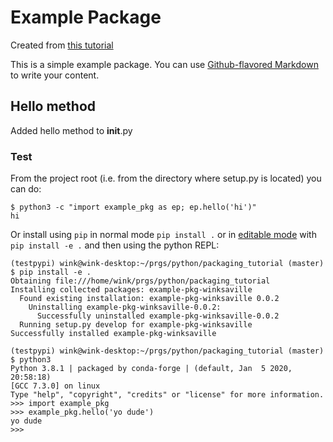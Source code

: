 # Example Package

Created from [this tutorial](https://packaging.python.org/tutorials/packaging-projects/)

This is a simple example package. You can use
[Github-flavored Markdown](https://guides.github.com/features/mastering-markdown/)
to write your content.

## Hello method

Added hello method to __init__.py

### Test

From the project root (i.e. from the directory where setup.py is located) you can do:
```
$ python3 -c "import example_pkg as ep; ep.hello('hi')"
hi
```
Or install using `pip` in normal mode `pip install .` or in [editable mode](https://pip.pypa.io/en/stable/reference/pip_install/#editable-installs) with `pip install -e .` and then using the python REPL:
```
(testpypi) wink@wink-desktop:~/prgs/python/packaging_tutorial (master)
$ pip install -e .
Obtaining file:///home/wink/prgs/python/packaging_tutorial
Installing collected packages: example-pkg-winksaville
  Found existing installation: example-pkg-winksaville 0.0.2
    Uninstalling example-pkg-winksaville-0.0.2:
      Successfully uninstalled example-pkg-winksaville-0.0.2
  Running setup.py develop for example-pkg-winksaville
Successfully installed example-pkg-winksaville

(testpypi) wink@wink-desktop:~/prgs/python/packaging_tutorial (master)
$ python3
Python 3.8.1 | packaged by conda-forge | (default, Jan  5 2020, 20:58:18) 
[GCC 7.3.0] on linux
Type "help", "copyright", "credits" or "license" for more information.
>>> import example_pkg
>>> example_pkg.hello('yo dude')
yo dude
>>> 
```
